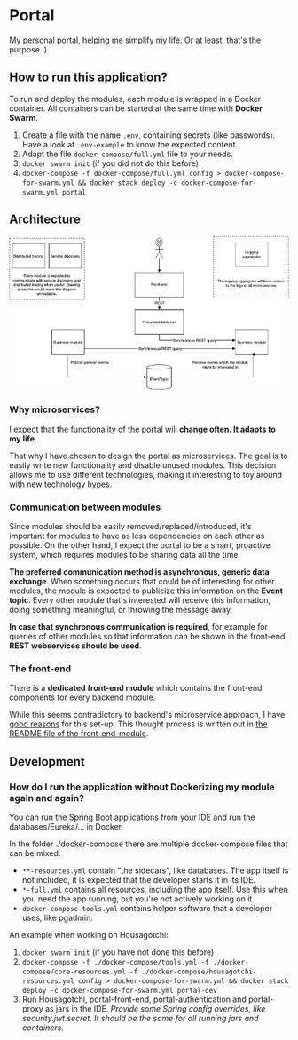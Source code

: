 # Portal
My personal portal, helping me simplify my life. Or at least, that's the purpose :)

## How to run this application?
To run and deploy the modules, each module is wrapped in a Docker container. All containers can be started at the same time with **Docker Swarm**.

1. Create a file with the name `.env`, containing secrets (like passwords). Have a look at `.env-example` to know the expected content.
1. Adapt the file `docker-compose/full.yml` file to your needs.
1. `docker swarm init` (if you did not do this before)
1. `docker-compose -f docker-compose/full.yml config > docker-compose-for-swarm.yml && docker stack deploy -c docker-compose-for-swarm.yml portal`

## Architecture
![High-level-architecure](documentation/high-level-architecture.png)

### Why microservices?
I expect that the functionality of the portal will **change often. It adapts to my life**.

That why I have chosen to design the portal as microservices. The goal is to easily write new functionality and disable unused modules. This decision allows me to use different technologies, making it interesting to toy around with new technology hypes.

### Communication between modules
Since modules should be easily removed/replaced/introduced, it's important for modules to have as less dependencies on each other as possible. On the other hand, I expect the portal to be a smart, proactive system, which requires modules to be sharing data all the time.

**The preferred communication method is asynchronous, generic data exchange**. When something occurs that could be of interesting for other modules, the module is expected to publicize this information on the **Event topic**. Every other module that's interested will receive this information, doing something meaningful, or throwing the message away.

**In case that synchronous communication is required**, for example for queries of other modules so that information can be shown in the front-end, **REST  webservices should be used**. 

### The front-end
There is a **dedicated front-end module** which contains the front-end components for every backend module.

While this seems contradictory to backend's microservice approach, I have [good reasons](https://github.com/stainii/portal-front-end) for this set-up. This thought process is written out in [the README file of the front-end-module](https://github.com/stainii/portal-front-end).


## Development
### How do I run the application without Dockerizing my module again and again?
You can run the Spring Boot applications from your IDE and run the databases/Eureka/... in Docker.

In the folder ./docker-compose there are multiple docker-compose files that can be mixed.
* `**-resources.yml` contain "the sidecars", like databases. The app itself is not included, it is expected that the developer starts it in its IDE.
* `*-full.yml` contains all resources, including the app itself. Use this when you need the app running, but you're not actively working on it.
* `docker-compose-tools.yml` contains helper software that a developer uses, like pgadmin.

An example when working on Housagotchi:
1. `docker swarm init` (if you have not done this before)
1. `docker-compose -f ./docker-compose/tools.yml -f ./docker-compose/core-resources.yml -f ./docker-compose/housagotchi-resources.yml config > docker-compose-for-swarm.yml && docker stack deploy -c docker-compose-for-swarm.yml portal-dev`
1. Run Housagotchi, portal-front-end, portal-authentication and portal-proxy as jars in the IDE. *Provide some Spring config overrides, like security.jwt.secret. It should be the same for all running jars and containers.*
